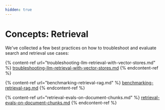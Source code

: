 ```yaml
---
hidden: true
---
```


# Concepts: Retrieval

We've collected a few best practices on how to troubleshoot and evaluate search and retrieval use cases:

{% content-ref url="troubleshooting-llm-retrieval-with-vector-stores.md" %}
[troubleshooting-llm-retrieval-with-vector-stores.md](troubleshooting-llm-retrieval-with-vector-stores.md)
{% endcontent-ref %}

{% content-ref url="benchmarking-retrieval-rag.md" %}
[benchmarking-retrieval-rag.md](benchmarking-retrieval-rag.md)
{% endcontent-ref %}

{% content-ref url="retrieval-evals-on-document-chunks.md" %}
[retrieval-evals-on-document-chunks.md](retrieval-evals-on-document-chunks.md)
{% endcontent-ref %}
